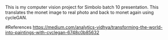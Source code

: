 This is my computer vision project for Simbolo batch 10 presentation. 
This translates the monet image to real photo and back to monet again using cycleGAN. 

#References
https://medium.com/analytics-vidhya/transforming-the-world-into-paintings-with-cyclegan-6748c0b85632
